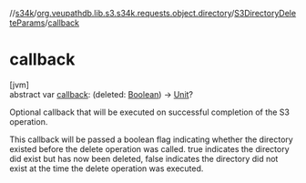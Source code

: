 //[s34k](../../../index.md)/[org.veupathdb.lib.s3.s34k.requests.object.directory](../index.md)/[S3DirectoryDeleteParams](index.md)/[callback](callback.md)

# callback

[jvm]\
abstract var [callback](callback.md): (deleted: [Boolean](https://kotlinlang.org/api/latest/jvm/stdlib/kotlin/-boolean/index.html)) -&gt; [Unit](https://kotlinlang.org/api/latest/jvm/stdlib/kotlin/-unit/index.html)?

Optional callback that will be executed on successful completion of the S3 operation.

This callback will be passed a boolean flag indicating whether the directory existed before the delete operation was called.  true indicates the directory did exist but has now been deleted, false indicates the directory did not exist at the time the delete operation was executed.
